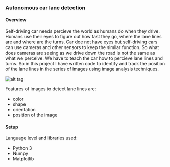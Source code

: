
### Autonomous car lane detection

#### Overview

Self-driving car needs percieve the world as humans do when they drive. 
Humans use their eyes to figure out how fast they go, where the lane lines are and where are the turns. Car doe not have eyes but
self-driving cars can use cameras and other sensors to keep the similar function. So what does cameras are seeing as we drive down
the road is not the same as what we perceive. We have to teach the car how to percieve lane lines and turns.
So in this project I have written code to identify and track the position of the lane lines in the series of images using image
analysis techniques.  
  
  ![alt tag](https://d17h27t6h515a5.cloudfront.net/topher/2016/August/57b4b3ff_test/test.jpg)
  
Features of images to detect lane lines are:
  * color
  * shape
  * orientation
  * position of the image
  
  
#### Setup
  
Language level and libraries used:
  * Python 3
  * Numpy
  * Matplotlib
